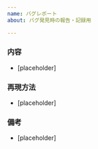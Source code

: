 ```yaml
---
name: バグレポート
about: バグ発見時の報告・記録用

---
```


### 内容
- [placeholder]

### 再現方法
- [placeholder]

### 備考
- [placeholder]
